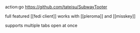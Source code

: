 action:go https://github.com/tateisu/SubwayTooter

full featured [[fedi client]] works with [[pleroma]] and [[misskey]]

supports multiple tabs open at once